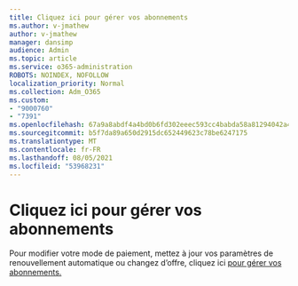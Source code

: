 ```yaml
---
title: Cliquez ici pour gérer vos abonnements
ms.author: v-jmathew
author: v-jmathew
manager: dansimp
audience: Admin
ms.topic: article
ms.service: o365-administration
ROBOTS: NOINDEX, NOFOLLOW
localization_priority: Normal
ms.collection: Adm_O365
ms.custom:
- "9000760"
- "7391"
ms.openlocfilehash: 67a9a8abdf4a4bd0b6fd302eeec593cc4babda58a81294042a4644eeb2a0b2aa
ms.sourcegitcommit: b5f7da89a650d2915dc652449623c78be6247175
ms.translationtype: MT
ms.contentlocale: fr-FR
ms.lasthandoff: 08/05/2021
ms.locfileid: "53968231"
---
```

# <a name="click-here-to-manage-your-subscriptions"></a>Cliquez ici pour gérer vos abonnements

Pour modifier votre mode de paiement, mettez à jour vos paramètres de renouvellement automatique ou changez d’offre, cliquez ici [pour gérer vos abonnements.](https://portal.office.com/AdminPortal/Home#/subscriptions)
